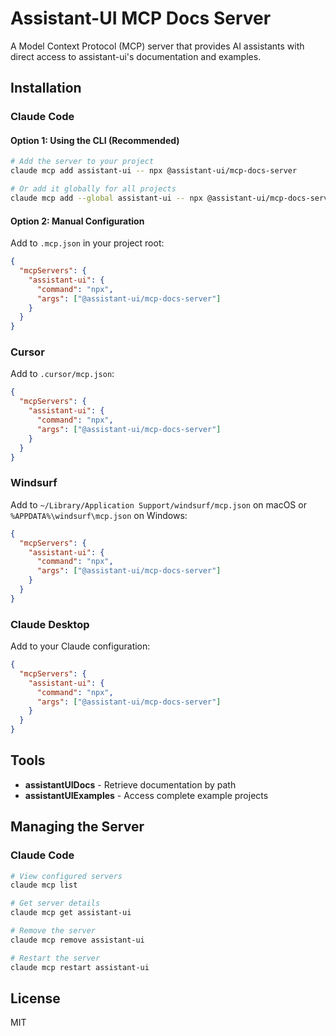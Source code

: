# Assistant-UI MCP Docs Server

A Model Context Protocol (MCP) server that provides AI assistants with direct access to assistant-ui's documentation and examples.

## Installation

### Claude Code

#### Option 1: Using the CLI (Recommended)

```bash
# Add the server to your project
claude mcp add assistant-ui -- npx @assistant-ui/mcp-docs-server

# Or add it globally for all projects
claude mcp add --global assistant-ui -- npx @assistant-ui/mcp-docs-server
```

#### Option 2: Manual Configuration

Add to `.mcp.json` in your project root:

```json
{
  "mcpServers": {
    "assistant-ui": {
      "command": "npx",
      "args": ["@assistant-ui/mcp-docs-server"]
    }
  }
}
```

### Cursor

Add to `.cursor/mcp.json`:

```json
{
  "mcpServers": {
    "assistant-ui": {
      "command": "npx",
      "args": ["@assistant-ui/mcp-docs-server"]
    }
  }
}
```

### Windsurf

Add to `~/Library/Application Support/windsurf/mcp.json` on macOS or `%APPDATA%\windsurf\mcp.json` on Windows:

```json
{
  "mcpServers": {
    "assistant-ui": {
      "command": "npx",
      "args": ["@assistant-ui/mcp-docs-server"]
    }
  }
}
```

### Claude Desktop

Add to your Claude configuration:

```json
{
  "mcpServers": {
    "assistant-ui": {
      "command": "npx",
      "args": ["@assistant-ui/mcp-docs-server"]
    }
  }
}
```

## Tools

- **assistantUIDocs** - Retrieve documentation by path
- **assistantUIExamples** - Access complete example projects

## Managing the Server

### Claude Code

```bash
# View configured servers
claude mcp list

# Get server details
claude mcp get assistant-ui

# Remove the server
claude mcp remove assistant-ui

# Restart the server
claude mcp restart assistant-ui
```

## License

MIT